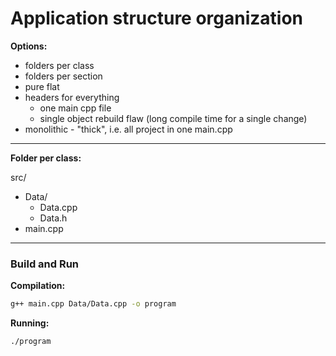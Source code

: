 # Application structure organization

**Options:**
- folders per class
- folders per section
- pure flat
- headers for everything
	- one main cpp file
	- single object rebuild flaw (long compile time for a single change)
- monolithic - "thick", i.e. all project in one main.cpp

---

**Folder per class:**  

src/
- Data/
	- Data.cpp
	- Data.h
- main.cpp

---

### Build and Run

**Compilation:**
```sh
g++ main.cpp Data/Data.cpp -o program
```

**Running:**
```sh
./program
```
